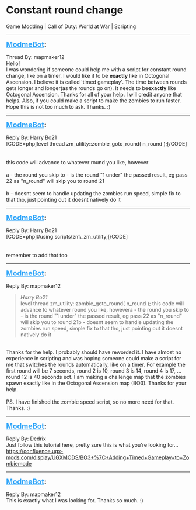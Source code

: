 # Constant round change
Game Modding | Call of Duty: World at War | Scripting

---
<strong style="font-size: 1.4em;"><span style="text-decoration: underline;text-decoration-color: #34a7f9;"><span style="color:#34a7f9;">ModmeBot</span></span>:</strong>

<p>Thread By: mapmaker12<br />Hello!<br />I was wondering if someone could help me with a script for constant round change, like on a timer. I would like it to be <strong>exactly</strong> like in Octogonal Ascension. I believe it is called &#39;timed gameplay&#39;. The time between rounds gets longer and longer(as the rounds go on). It needs to be<strong>exactly</strong> like Octogonal Ascension. Thanks for all of your help. I will credit anyone that helps. Also, if you could make a script to make the zombies to run faster. Hope this is not too much to ask. Thanks. :)</p>

---
<strong style="font-size: 1.4em;"><span style="text-decoration: underline;text-decoration-color: #34a7f9;"><span style="color:#34a7f9;">ModmeBot</span></span>:</strong>

<p>Reply By: Harry Bo21<br />[CODE=php]level thread zm_utility::zombie_goto_round( n_round );[/CODE]<br /> <br /> <br />this code will advance to whatever round you like, however<br /><br />a - the round you skip to - is the round &quot;1 under&quot; the passed result, eg pass 22 as &quot;n_round&quot; will skip you to round 21<br /><br />b - doesnt seem to handle updating the zombies run speed, simple fix to that tho, just pointing out it doesnt natively do it</p>

---
<strong style="font-size: 1.4em;"><span style="text-decoration: underline;text-decoration-color: #34a7f9;"><span style="color:#34a7f9;">ModmeBot</span></span>:</strong>

<p>Reply By: Harry Bo21<br />[CODE=php]#using scripts\zm\_zm_utility;[/CODE]<br /> <br /> <br />remember to add that too</p>

---
<strong style="font-size: 1.4em;"><span style="text-decoration: underline;text-decoration-color: #34a7f9;"><span style="color:#34a7f9;">ModmeBot</span></span>:</strong>

<p>Reply By: mapmaker12<br /><blockquote><em>Harry Bo21</em><br />level thread zm_utility::zombie_goto_round( n_round );     this code will advance to whatever round you like, howevera - the round you skip to - is the round &quot;1 under&quot; the passed result, eg pass 22 as &quot;n_round&quot; will skip you to round 21b - doesnt seem to handle updating the zombies run speed, simple fix to that tho, just pointing out it doesnt natively do it</blockquote><br /> Thanks for the help. I probably should have reworded it. I have almost no experience in scripting and was hoping someone could make a script for me that switches the rounds automatically, like on a timer. For example the first round will be 7 seconds, round 2 is 10, round 3 is 14, round 4 is 17, ... round 12 is 40 seconds ect. I am making a challenge map that the zombies spawn exactly like in the Octogonal Ascension map (BO3). Thanks for your help. <br /> <br />PS. I have finished the zombie speed script, so no more need for that. Thanks. :)</p>

---
<strong style="font-size: 1.4em;"><span style="text-decoration: underline;text-decoration-color: #34a7f9;"><span style="color:#34a7f9;">ModmeBot</span></span>:</strong>

<p>Reply By: Dedrix<br />Just follow this tutorial here, pretty sure this is what you&#39;re looking for...<br /><a href="https://confluence.ugx-mods.com/display/UGXMODS/BO3+%7C+Adding+Timed+Gameplay+to+Zombiemode">https://confluence.ugx-mods.com/display/UGXMODS/BO3+%7C+Adding+Timed+Gameplay+to+Zombiemode</a></p>

---
<strong style="font-size: 1.4em;"><span style="text-decoration: underline;text-decoration-color: #34a7f9;"><span style="color:#34a7f9;">ModmeBot</span></span>:</strong>

<p>Reply By: mapmaker12<br />This is exactly what I was looking for. Thanks so much. :)</p>
